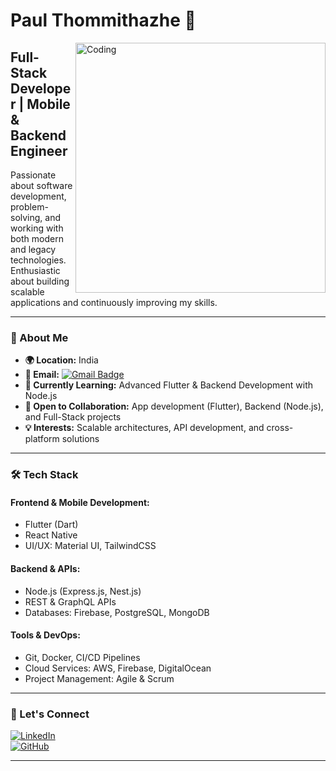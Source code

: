 # Paul Thommithazhe  🚀

<img align="right" alt="Coding" width="400" src="https://i.gifer.com/Ry6p.gif">

## **Full-Stack Developer | Mobile & Backend Engineer**  

Passionate about software development, problem-solving, and working with both modern and legacy technologies. Enthusiastic about building scalable applications and continuously improving my skills.  

---

### **📌 About Me**  
- **🌍 Location:** India  
- **📧 Email:** [![Gmail Badge](https://img.shields.io/badge/-paul04kply@gmail.com-c14438?style=plastic&logo=Gmail&logoColor=white&link=mailto:paul04kply@gmail.com)](mailto:paul04kply@gmail.com)  
- **🚀 Currently Learning:** Advanced Flutter & Backend Development with Node.js  
- **🤝 Open to Collaboration:** App development (Flutter), Backend (Node.js), and Full-Stack projects  
- **💡 Interests:** Scalable architectures, API development, and cross-platform solutions  

---

### **🛠 Tech Stack**  

#### **Frontend & Mobile Development:**  
- Flutter (Dart)  
- React Native  
- UI/UX: Material UI, TailwindCSS  

#### **Backend & APIs:**  
- Node.js (Express.js, Nest.js)  
- REST & GraphQL APIs  
- Databases: Firebase, PostgreSQL, MongoDB  

#### **Tools & DevOps:**  
- Git, Docker, CI/CD Pipelines  
- Cloud Services: AWS, Firebase, DigitalOcean  
- Project Management: Agile & Scrum  

---

### **🔗 Let's Connect**  
[![LinkedIn](https://img.shields.io/badge/LinkedIn-Connect-blue?style=flat&logo=linkedin)](#)  
[![GitHub](https://img.shields.io/badge/GitHub-Follow-black?style=flat&logo=github)](https://github.com/your-github-username)  

---

